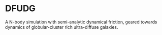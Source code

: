 # DFUDG
A N-body simulation with semi-analytic dynamical friction, geared towards dynamics of globular-cluster rich ultra-diffuse galaxies.

